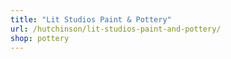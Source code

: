 ```yaml
---
title: "Lit Studios Paint & Pottery"
url: /hutchinson/lit-studios-paint-and-pottery/
shop: pottery
---
```

